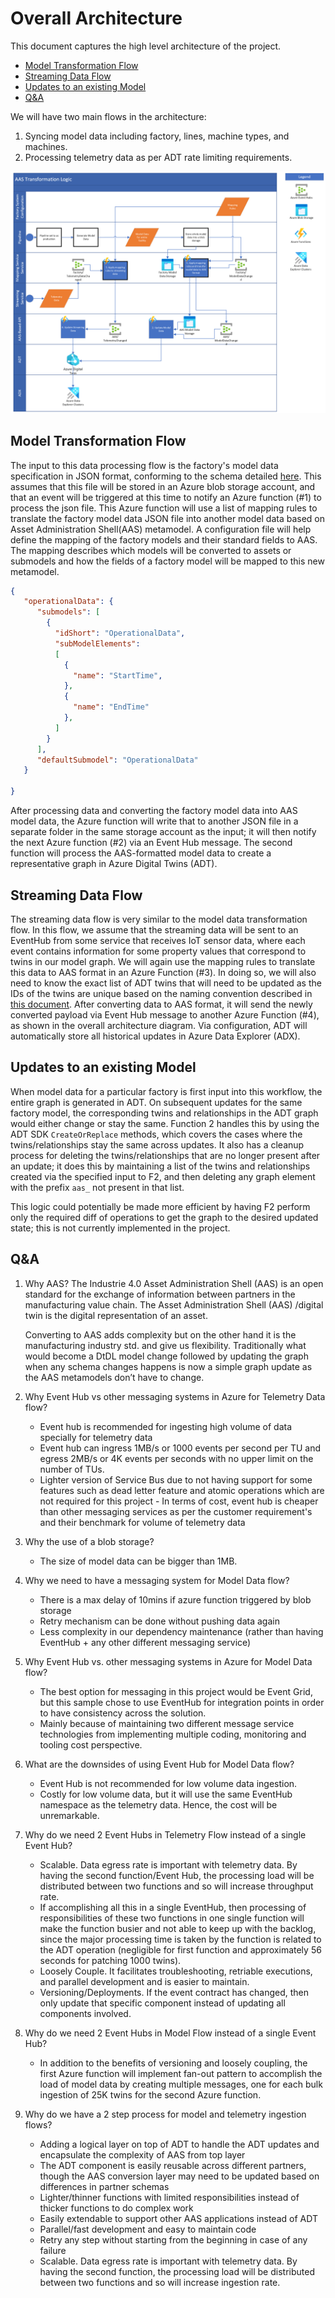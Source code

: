# Overall Architecture <!-- omit in toc -->

This document captures the high level architecture of the project.

- [Model Transformation Flow](#model-transformation-flow)
- [Streaming Data Flow](#streaming-data-flow)
- [Updates to an existing Model](#updates-to-an-existing-model)
- [Q\&A](#qa)

We will have two main flows in the architecture:

1. Syncing model data including factory, lines, machine types, and machines.
1. Processing telemetry data as per ADT rate limiting requirements.

![Architecture](./assets/Swimlane%20-%20overall%20process.png)

## Model Transformation Flow

The input to this data processing flow is the factory's model data specification in JSON format, conforming to the schema detailed [here](./design/model-data-raw-to-aas.md).
This assumes that this file will be stored in an Azure blob storage account, and that an event will be triggered at this time to notify an Azure function (#1) to process the
json file.
This Azure function will use a list of mapping rules to translate the factory model data JSON file into another model data based on Asset Administration
Shell(AAS) metamodel.
A configuration file will help define the mapping of the factory models and their standard fields to AAS.
The mapping describes which models will be converted to assets or submodels and how the fields of a factory model will be mapped to this new metamodel.

```json
{
   "operationalData": {
      "submodels": [
        {
          "idShort": "OperationalData",
          "subModelElements":
          [
            {
              "name": "StartTime",
            },
            {
              "name": "EndTime"
            },
          ]
        }
      ],
      "defaultSubmodel": "OperationalData"
   }

}
```

After processing data and converting the factory model data into AAS model data, the Azure function will write that to another JSON file in a separate folder in the same storage account as the input;
it will then notify the next Azure function (#2) via an Event Hub message.
The second function will process the AAS-formatted model data
to create a representative graph in Azure Digital Twins (ADT).

## Streaming Data Flow

The streaming data flow is very similar to the model data transformation flow.
In this flow, we assume that the streaming data will be sent to an EventHub from some service that receives IoT sensor data, where each event contains information for some property values that correspond to twins in our model graph.
We will again use the mapping rules to translate this data to AAS format in an Azure Function (#3).
In doing so, we will also need to know the exact list of ADT
twins that will need to be updated as the IDs of the twins are unique based on the naming convention described in [this document](./model-data-aas-naming.md).
After converting data to AAS format, it will send the newly converted payload via Event Hub message to another Azure Function (#4), as shown in the overall architecture diagram.
Via configuration, ADT will automatically store all historical updates in Azure Data Explorer (ADX).

## Updates to an existing Model

When model data for a particular factory is first input into this workflow, the entire graph is generated in ADT.
On subsequent updates for the same factory model, the corresponding twins and relationships in the ADT graph would either change or stay the same.
Function 2 handles this by using the ADT SDK `CreateOrReplace` methods, which covers the cases where the twins/relationships stay the same across updates.
It also has a cleanup process for deleting the twins/relationships that are no longer present after an update;
it does this by maintaining a list of the twins and relationships created via the specified input to F2, and then deleting any graph element with the prefix `aas_` not present in that list.

This logic could potentially be made more efficient by having F2 perform only the required diff of operations to get the graph to the desired updated state; this is not currently implemented in the project.

## Q&A

1. Why AAS?
    The Industrie 4.0 Asset Administration Shell (AAS) is an open standard for the exchange of information between partners in the manufacturing
     value chain. The Asset Administration Shell (AAS) /digital twin is the digital representation of an asset.

    Converting to AAS adds complexity but on the other hand it is the manufacturing industry std. and give us flexibility. Traditionally what would
     become a DtDL model change followed by updating the graph when any schema changes happens is now a simple graph update as the AAS metamodels
      don’t have to change.

1. Why Event Hub vs other messaging systems in Azure for Telemetry Data flow?
    - Event hub is recommended for ingesting high volume of data specially for telemetry data
    - Event hub can ingress 1MB/s or 1000 events per second per TU and egress 2MB/s or 4K events per seconds with no upper limit on the number of TUs.
    - Lighter version of Service Bus due to not having support for some features such as dead letter feature and atomic operations which are not
     required for this project - In terms of cost, event hub is cheaper than other messaging services as per the customer requirement's and their
      benchmark for volume of telemetry data

1. Why the use of a blob storage?
    - The size of model data can be bigger than 1MB.

1. Why we need to have a messaging system for Model Data flow?
    - There is a max delay of 10mins if azure function triggered by blob storage
    - Retry mechanism can be done without pushing data again
    - Less complexity in our dependency maintenance (rather than having EventHub + any other different messaging service)

1. Why Event Hub vs. other messaging systems in Azure for Model Data flow?
    - The best option for messaging in this project would be Event Grid, but this sample chose to use EventHub for integration points in order to have consistency across the solution.
    - Mainly because of maintaining two different message service technologies from implementing multiple coding, monitoring and tooling cost perspective.

1. What are the downsides of using Event Hub for Model Data flow?
    - Event Hub is not recommended for low volume data ingestion.
    - Costly for low volume data, but it will use the same EventHub namespace as the telemetry data. Hence, the cost will be unremarkable.

1. Why do we need 2 Event Hubs in Telemetry Flow instead of a single Event Hub?
    - Scalable. Data egress rate is important with telemetry data. By having the second function/Event Hub, the processing load will be distributed
     between two functions and so will increase throughput rate.
    - If accomplishing all this in a single EventHub, then processing of responsibilities of these two functions in one single function will make the
     function busier and not able to keep up with the backlog, since the major processing time is taken by the function is related to the ADT
      operation (negligible for first function and approximately 56 seconds for patching 1000 twins).
    - Loosely Couple. It facilitates troubleshooting, retriable executions, and parallel development and is easier to maintain.
    - Versioning/Deployments. If the event contract has changed, then only update that specific component instead of
     updating all components involved.

1. Why do we need 2 Event Hubs in Model Flow instead of a single Event Hub?
    - In addition to the benefits of versioning and loosely coupling, the first Azure function will implement fan-out pattern to accomplish the load
     of model data by creating multiple messages, one for each bulk ingestion of 25K twins for the second Azure function.

1. Why do we have a 2 step process for model and telemetry ingestion flows?
    - Adding a logical layer on top of ADT to handle the ADT updates and encapsulate the complexity of AAS from top layer
    - The ADT component is easily reusable across different partners, though the AAS conversion layer may need to be updated based on differences in partner schemas
    - Lighter/thinner functions with limited responsibilities instead of thicker functions to do complex work
    - Easily extendable to support other AAS applications instead of ADT
    - Parallel/fast development and easy to maintain code
    - Retry any step without starting from the beginning in case of any failure
    - Scalable. Data egress rate is important with telemetry data. By having the second function, the processing load will be distributed between two
     functions and so will increase ingestion rate.
